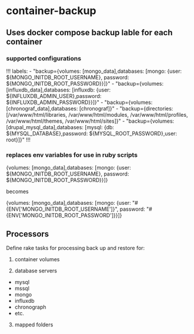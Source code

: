 # container-backup

## Uses docker compose backup lable for each container
### supported configurations
!!!
 labels:
      - "backup={volumes: [mongo_data],databases: [mongo: {user: ${MONGO_INITDB_ROOT_USERNAME}, password: ${MONGO_INITDB_ROOT_PASSWORD}}]}"
      - "backup={volumes: [influxdb_data],databases: [influxdb: {user: ${INFLUXDB_ADMIN_USER},password: ${INFLUXDB_ADMIN_PASSWORD}}]}"
      - "backup={volumes: [chronograf_data],databases: [chronograf]}"
      - "backup={directories: [/var/www/html/libraries, /var/www/html/modules, /var/www/html/profiles, /var/www/html/themes, /var/www/html/sites]}"
      - "backup={volumes: [drupal_mysql_data],databases: [mysql: {db: ${MYSQL_DATABASE},password: ${MYSQL_ROOT_PASSWORD},user: root}]}"
!!!
### replaces env variables for use in ruby scripts

{volumes: [mongo_data],databases: [mongo: {user: ${MONGO_INITDB_ROOT_USERNAME}, password: ${MONGO_INITDB_ROOT_PASSWORD}}]}

becomes

{volumes: [mongo_data],databases: [mongo: {user: "#{ENV['MONGO_INITDB_ROOT_USERNAME']}", password: "#{ENV['MONGO_INITDB_ROOT_PASSWORD']}}]}

## Processors

Define rake tasks for processing back up and restore for:

1. container volumes

2. database servers

 - mysql
 - mssql
 - mongo
 - influxdb
 - chronograph
 - etc.

3. mapped folders

